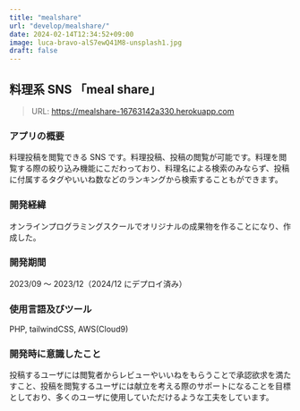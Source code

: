 ```yaml
---
title: "mealshare"
url: "develop/mealshare/"
date: 2024-02-14T12:34:52+09:00
image: luca-bravo-alS7ewQ41M8-unsplash1.jpg
draft: false
---
```


## 料理系 SNS 「meal share」

> URL: https://mealshare-16763142a330.herokuapp.com

### アプリの概要

料理投稿を閲覧できる SNS です。料理投稿、投稿の閲覧が可能です。料理を閲覧する際の絞り込み機能にこだわっており、料理名による検索のみならず、投稿に付属するタグやいいね数などのランキングから検索することもができます。

### 開発経緯

オンラインプログラミングスクールでオリジナルの成果物を作ることになり、作成した。

### 開発期間

2023/09 ～ 2023/12（2024/12 にデプロイ済み）

### 使用言語及びツール

PHP, tailwindCSS, AWS(Cloud9)

### 開発時に意識したこと

投稿するユーザには閲覧者からレビューやいいねをもらうことで承認欲求を満たすこと、投稿を閲覧するユーザには献立を考える際のサポートになることを目標としており、多くのユーザに使用していただけるような工夫をしています。
